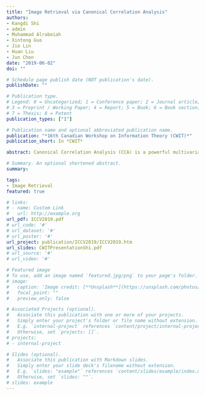 ```yaml
---
title: "Image Retrieval via Canonical Correlation Analysis"
authors:
- Kangdi Shi
- admin
- Muhammad Alrabeiah
- Xintong Guo
- Jie Lin
- Huan Liu
- Jun Chen
date: "2019-06-02"
doi: ""

# Schedule page publish date (NOT publication's date).
publishDate: ""

# Publication type.
# Legend: 0 = Uncategorized; 1 = Conference paper; 2 = Journal article;
# 3 = Preprint / Working Paper; 4 = Report; 5 = Book; 6 = Book section;
# 7 = Thesis; 8 = Patent
publication_types: ["1"]

# Publication name and optional abbreviated publication name.
publication: "*16th Canadian Workshop on Information Theory (CWIT)*"
publication_short: In *CWIT*

abstract: Canonical Correlation Analysis (CCA) is a powerful multivariate statistical method. It can be used to find, for a given dimension, a projection pair that maximally captures the correlation between two target random vectors. This work introduces a CCA-based approach for image retrieval. It capitalizes on feature maps extracted from a pre-trained Convolutional Neural Network (CNN) and leverages basis vectors identified via CCA, in conjunction with an element-wise selection method based on the Chernoff information, to generate compact transformed image features; the level of similarity between two images is determined by a hypothesis test regarding the joint distribution of transformed feature pair. The proposed approach is benchmarked against two popular statistical analysis methods, Linear Discriminant Analysis (LDA) and Principal Component Analysis with whitening (PCAw). The CCA approach is shown to achieve competitive retrieval performances on popular datasets such as Oxford5k and Paris6k.

# Summary. An optional shortened abstract.
summary:

tags:
- Image Retrieval
featured: true

# links:
# - name: Custom Link
#   url: http://example.org
url_pdf: ICCV2019.pdf
# url_code: '#'
# url_dataset: '#'
# url_poster: '#'
url_project: publication/ICCV2019/ICCV2019.htm
url_slides: CWITPresentationShi.pdf
# url_source: '#'
# url_video: '#'

# Featured image
# To use, add an image named `featured.jpg/png` to your page's folder. 
# image:
#   caption: 'Image credit: [**Unsplash**](https://unsplash.com/photos/pLCdAaMFLTE)'
#   focal_point: ""
#   preview_only: false

# Associated Projects (optional).
#   Associate this publication with one or more of your projects.
#   Simply enter your project's folder or file name without extension.
#   E.g. `internal-project` references `content/project/internal-project/index.md`.
#   Otherwise, set `projects: []`.
# projects:
# - internal-project

# Slides (optional).
#   Associate this publication with Markdown slides.
#   Simply enter your slide deck's filename without extension.
#   E.g. `slides: "example"` references `content/slides/example/index.md`.
#   Otherwise, set `slides: ""`.
# slides: example
---
```


<!-- {{% alert note %}}
Click the *Cite* button above to demo the feature to enable visitors to import publication metadata into their reference management software.
{{% /alert %}}

{{% alert note %}}
Click the *Slides* button above to demo Academic's Markdown slides feature.
{{% /alert %}} -->

<!-- Supplementary notes can be added here, including [code and math](https://sourcethemes.com/academic/docs/writing-markdown-latex/). -->

